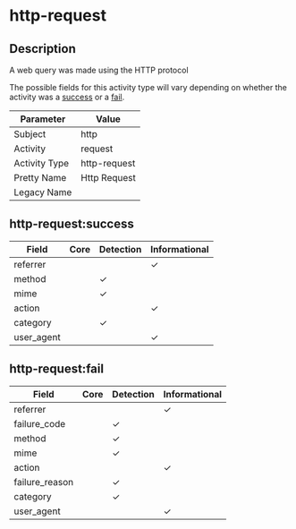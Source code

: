 http-request
============

Description
-----------
A web query was made using the HTTP protocol

The possible fields for this activity type will vary depending on whether the activity was a [success](#http-requestsuccess) or a [fail](#http-requestfail).

| Parameter     | Value        |
| ------------- | ------------ |
| Subject       | http         |
| Activity      | request      |
| Activity Type | http-request |
| Pretty Name   | Http Request |
| Legacy Name   |              |

http-request:success
--------------------

| Field      | Core | Detection | Informational |
| ---------- | ---- | --------- | ------------- |
| referrer   |      |           | &#10003;      |
| method     |      | &#10003;  |               |
| mime       |      | &#10003;  |               |
| action     |      |           | &#10003;      |
| category   |      | &#10003;  |               |
| user_agent |      |           | &#10003;      |

http-request:fail
-----------------

| Field          | Core | Detection | Informational |
| -------------- | ---- | --------- | ------------- |
| referrer       |      |           | &#10003;      |
| failure_code   |      | &#10003;  |               |
| method         |      | &#10003;  |               |
| mime           |      | &#10003;  |               |
| action         |      |           | &#10003;      |
| failure_reason |      | &#10003;  |               |
| category       |      | &#10003;  |               |
| user_agent     |      |           | &#10003;      |
